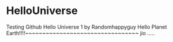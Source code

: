 # HelloUniverse
Testing Github
Hello Universe 1 by Randomhappyguy
Hello Planet Earth!!!!~~~~~~~~~~~~~~~~~~~~~~~~~~~~~~~~~
jio .....

